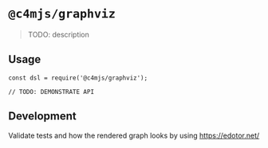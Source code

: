 # `@c4mjs/graphviz`

> TODO: description

## Usage

```
const dsl = require('@c4mjs/graphviz');

// TODO: DEMONSTRATE API
```

## Development

Validate tests and how the rendered graph looks by using
https://edotor.net/
